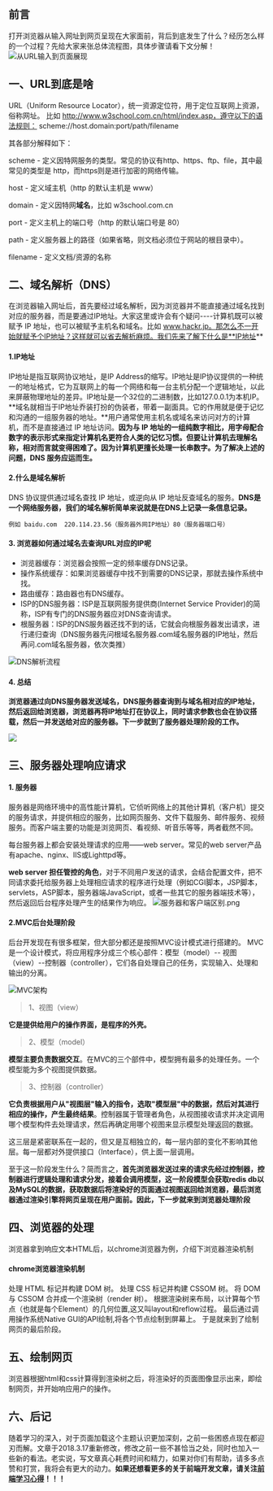 ## 前言
打开浏览器从输入网址到网页呈现在大家面前，背后到底发生了什么？经历怎么样的一个过程？先给大家来张总体流程图，具体步骤请看下文分解！
![从URL输入到页面展现](https://user-gold-cdn.xitu.io/2018/7/30/164ebd019f014d52?w=1240&h=440&f=png&s=196311)

## 一、URL到底是啥
 URL（Uniform Resource Locator），统一资源定位符，用于定位互联网上资源，俗称网址。
比如 http://www.w3school.com.cn/html/index.asp，遵守以下的语法规则：
scheme://host.domain:port/path/filename

其各部分解释如下：

scheme - 定义因特网服务的类型。常见的协议有http、https、ftp、file，其中最常见的类型是 http，而https则是进行加密的网络传输。

host - 定义域主机（http 的默认主机是 www） 

domain - 定义因特网**域名**，比如 w3school.com.cn 

port - 定义主机上的端口号（http 的默认端口号是 80） 

path - 定义服务器上的路径（如果省略，则文档必须位于网站的根目录中）。 

filename - 定义文档/资源的名称

## 二、域名解析（DNS）
在浏览器输入网址后，首先要经过域名解析，因为浏览器并不能直接通过域名找到对应的服务器，而是要通过IP地址。大家这里或许会有个疑问----计算机既可以被赋予 IP 地址，也可以被赋予主机名和域名。比如 www.hackr.jp。那怎么不一开始就赋予个IP地址？这样就可以省去解析麻烦。我们先来了解下什么是**IP地址**
#### 1.IP地址
IP地址是指互联网协议地址，是IP Address的缩写。IP地址是IP协议提供的一种统一的地址格式，它为互联网上的每一个网络和每一台主机分配一个逻辑地址，以此来屏蔽物理地址的差异。IP地址是一个32位的二进制数，比如127.0.0.1为本机IP。
**域名就相当于IP地址乔装打扮的伪装者，带着一副面具。它的作用就是便于记忆和沟通的一组服务器的地址。**用户通常使用主机名或域名来访问对方的计算机，而不是直接通过 IP 地址访问。**因为与 IP 地址的一组纯数字相比，用字母配合数字的表示形式来指定计算机名更符合人类的记忆习惯。但要让计算机去理解名称，相对而言就变得困难了。因为计算机更擅长处理一长串数字。为了解决上述的问题，DNS 服务应运而生。**
#### 2.什么是域名解析
DNS 协议提供通过域名查找 IP 地址，或逆向从 IP 地址反查域名的服务。**DNS是一个网络服务器，我们的域名解析简单来说就是在DNS上记录一条信息记录。**
```
例如 baidu.com  220.114.23.56（服务器外网IP地址）80（服务器端口号）
```
#### 3. 浏览器如何通过域名去查询URL对应的IP呢

- 浏览器缓存：浏览器会按照一定的频率缓存DNS记录。
- 操作系统缓存：如果浏览器缓存中找不到需要的DNS记录，那就去操作系统中找。
- 路由缓存：路由器也有DNS缓存。
- ISP的DNS服务器：ISP是互联网服务提供商(Internet Service Provider)的简称，ISP有专门的DNS服务器应对DNS查询请求。
- 根服务器：ISP的DNS服务器还找不到的话，它就会向根服务器发出请求，进行递归查询（DNS服务器先问根域名服务器.com域名服务器的IP地址，然后再问.com域名服务器，依次类推）

![DNS解析流程](https://user-gold-cdn.xitu.io/2018/7/30/164ebd019f48eb06?w=947&h=539&f=png&s=338029)

#### 4. 总结
**浏览器通过向DNS服务器发送域名，DNS服务器查询到与域名相对应的IP地址，然后返回给浏览器，浏览器再将IP地址打在协议上，同时请求参数也会在协议搭载，然后一并发送给对应的服务器。下一步就到了服务器处理阶段的工作。**

![](https://user-gold-cdn.xitu.io/2018/7/30/164ebd019f5260c1?w=648&h=428&f=png&s=182072)

## 三、服务器处理响应请求
#### 1. 服务器
服务器是网络环境中的高性能计算机，它侦听网络上的其他计算机（客户机）提交的服务请求，并提供相应的服务，比如网页服务、文件下载服务、邮件服务、视频服务。而客户端主要的功能是浏览网页、看视频、听音乐等等，两者截然不同。

每台服务器上都会安装处理请求的应用——web server。常见的web server产品有apache、nginx、IIS或Lighttpd等。

**web server 担任管控的角色**，对于不同用户发送的请求，会结合配置文件，把不同请求委托给服务器上处理相应请求的程序进行处理（例如CGI脚本，JSP脚本，servlets，ASP脚本，服务器端JavaScript，或者一些其它的服务器端技术等），然后返回后台程序处理产生的结果作为响应。
![服务器和客户端区别.png](https://user-gold-cdn.xitu.io/2018/7/30/164ebd01a0d42b01?w=878&h=370&f=png&s=49820)
#### 2.MVC后台处理阶段
后台开发现在有很多框架，但大部分都还是按照MVC设计模式进行搭建的。
MVC是一个设计模式，将应用程序分成三个核心部件：模型（model）-- 视图（view）--控制器（controller），它们各自处理自己的任务，实现输入、处理和输出的分离。

![MVC架构](https://user-gold-cdn.xitu.io/2018/7/30/164ebd01a10b72f3?w=525&h=543&f=png&s=14449)

>1、视图（view）

**它是提供给用户的操作界面，是程序的外壳。**
>2、模型（model）

**模型主要负责数据交互**。在MVC的三个部件中，模型拥有最多的处理任务。一个模型能为多个视图提供数据。
> 3、控制器（controller）

**它负责根据用户从"视图层"输入的指令，选取"模型层"中的数据，然后对其进行相应的操作，产生最终结果**。控制器属于管理者角色，从视图接收请求并决定调用哪个模型构件去处理请求，然后再确定用哪个视图来显示模型处理返回的数据。

这三层是紧密联系在一起的，但又是互相独立的，每一层内部的变化不影响其他层。每一层都对外提供接口（Interface），供上面一层调用。

至于这一阶段发生什么？简而言之，**首先浏览器发送过来的请求先经过控制器，控制器进行逻辑处理和请求分发，接着会调用模型，这一阶段模型会获取redis db以及MySQL的数据，获取数据后将渲染好的页面通过视图返回给浏览器，最后浏览器通过渲染引擎将网页呈现在用户面前。因此，下一步就来到浏览器处理阶段**
## 四、浏览器的处理
浏览器拿到响应文本HTML后，以chrome浏览器为例，介绍下浏览器渲染机制
#### chrome浏览器渲染机制
处理 HTML 标记并构建 DOM 树。
处理 CSS 标记并构建 CSSOM 树。
将 DOM 与 CSSOM 合并成一个渲染树（render 树）。
根据渲染树来布局，以计算每个节点（也就是每个Element）的几何位置,这又叫layout和reflow过程。
最后通过调用操作系统Native GUI的API绘制,将各个节点绘制到屏幕上。
于是就来到了绘制网页的最后阶段。
## 五、绘制网页
浏览器根据html和css计算得到渲染树之后，将渲染好的页面图像显示出来，即绘制网页，并开始响应用户的操作。
## 六、后记
随着学习的深入，对于页面加载这个主题认识更加深刻，之前一些困惑点现在都迎刃而解。文章于2018.3.17重新修改，修改之前一些不甚恰当之处，同时也加入一些新的看法。老实说，写文章真心耗费时间和精力，如果对你们有帮助，请多多点赞和打赏，我将会有更大的动力。**如果还想看更多的关于前端开发文章，请关注[前端学习心得](https://www.jianshu.com/nb/6573184)！！！**
